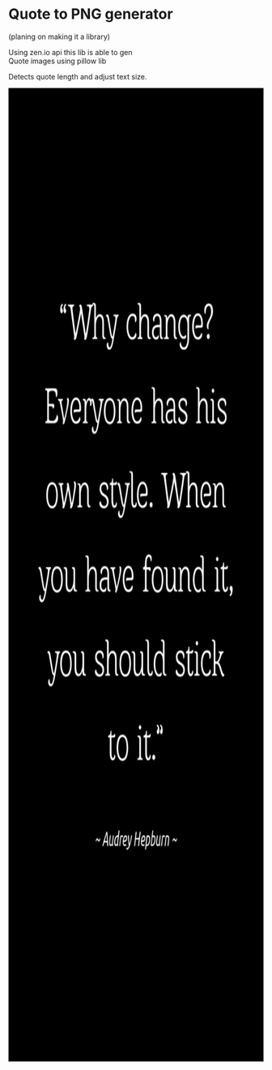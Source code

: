 # Quote to PNG generator

(planing on making it a library)  

Using zen.io api this lib is able to gen  
Quote images using pillow lib  

Detects quote length and adjust text size.


<img src="./todayquote.png" width="1080" height="1920" alt="example"/>

